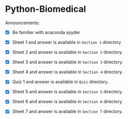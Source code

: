 # Python-Biomedical

Announcements:

- [x] Be familier with anaconda spyder

- [x] Sheet 1 and answer is available in `Section 1` directory

- [x] Sheet 2 and answer is available in `Section 2` directory.

- [x] Sheet 3 and answer is available in `Section 3` directory.

- [x] Sheet 4 and answer is available in `Section 4` directory.

- [x] Quiz 1 and answer is available in `Quiz` directory.

- [x] Sheet 5 and answer is available in `Section 5` directory.

- [x] Sheet 6 and answer is available in `Section 6` directory.

- [x] Sheet 7 and answer is available in `Section 7` directory.
